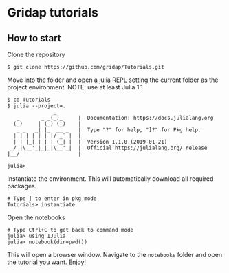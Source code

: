 # Gridap tutorials

## How to start

Clone the repository
```
$ git clone https://github.com/gridap/Tutorials.git
```

Move into the folder and open a julia REPL setting the current folder as the project environment. NOTE: use at least Julia 1.1
```
$ cd Tutorials
$ julia --project=.
               _
   _       _ _(_)_     |  Documentation: https://docs.julialang.org
  (_)     | (_) (_)    |
   _ _   _| |_  __ _   |  Type "?" for help, "]?" for Pkg help.
  | | | | | | |/ _` |  |
  | | |_| | | | (_| |  |  Version 1.1.0 (2019-01-21)
 _/ |\__'_|_|_|\__'_|  |  Official https://julialang.org/ release
|__/                   |

julia> 

```

Instantiate the environment. This will automatically download all required packages.
```
# Type ] to enter in pkg mode
Tutorials> instantiate
```

Open the notebooks
```
# Type Ctrl+C to get back to command mode
julia> using IJulia
julia> notebook(dir=pwd())
```
This will open a browser window. Navigate to the `notebooks` folder and open the tutorial you want. Enjoy!

